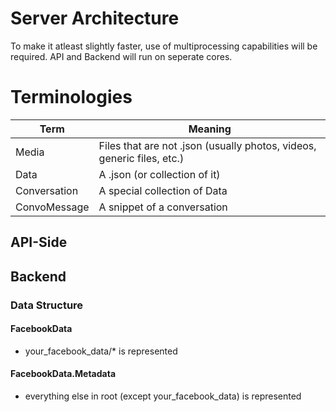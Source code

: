 # Server Architecture
To make it atleast slightly faster, use of multiprocessing capabilities will be required.
API and Backend will run on seperate cores.

# Terminologies
|Term|Meaning|
|---|---|
|Media|Files that are not .json (usually photos, videos, generic files, etc.)
|Data|A .json (or collection of it)|
|Conversation|A special collection of Data|
|ConvoMessage|A snippet of a conversation|
## API-Side


## Backend
### Data Structure
#### FacebookData
- your_facebook_data/* is represented
#### FacebookData.Metadata
- everything else in root (except your_facebook_data) is represented